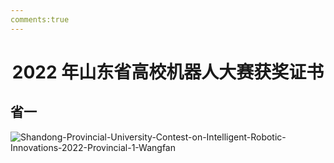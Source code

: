 ```yaml
---
comments:true
---
```


# <center>2022 年山东省高校机器人大赛获奖证书</center>  

## 省一

![Shandong-Provincial-University-Contest-on-Intelligent-Robotic-Innovations-2022-Provincial-1-Wangfan](https://cdn.jsdelivr.net/gh/SDNURoboticsAILab/ImageBed@master/img/awards/Shandong-Provincial-University-Contest-on-Intelligent-Robotic-Innovations-2022-Provincial-1-Wangfan.jpg)

